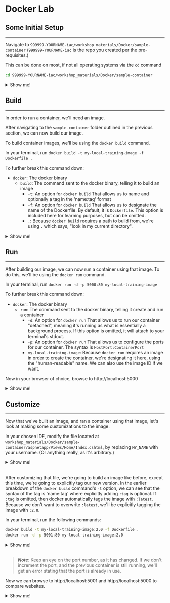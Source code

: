 # Docker Lab
## Some Initial Setup
---

Navigate to `999999-YOURNAME-iac/workshop_materials/Docker/sample-container` (`999999-YOURNAME-iac` is the repo you created per the pre-requisites.)

This can be done on most, if not all operating systems via the `cd` command

```Bash
cd 999999-YOURNAME-iac/workshop_materials/Docker/sample-container
```

<details>

  <summary>Show me!</summary>

  ![](img/docker_cd.gif)

</details>



## Build
---

In order to run a container, we'll need an image.

After navigating to the `sample-container` folder outlined in the previous section, we can now build our image. 

To build container images, we'll be using the `docker build` command.

In your terminal, run `docker build -t my-local-training-image -f Dockerfile .`

To further break this command down:
- `docker`: The docker binary
  - `build`: The command sent to the docker binary, telling it to build an image
    -  `-t`: An option for `docker build` That allows us to name and optionally a tag in the 'name:tag' format
    -  `-f`: An option for `docker build` That allows us to designate the name of the Dockerfile. By default, it is `Dockerfile`. This option is included here for learning purposes, but can be omitted.
    - `.`: Because `docker build` requires a path to build from, we're using `.` which says, "look in my current directory".  


<details>

  <summary>Show me!</summary>

  ![](img/docker_build.gif)

</details>

## Run
---

After building our image, we can now run a container using that image. To do this, we'll be using the `docker run` command.

In your terminal, run `docker run -d -p 5000:80 my-local-training-image`

To further break this command down:
- `docker`: The docker binary
  - `run`: The command sent to the docker binary, telling it create and run a container
    -  `-d`: An option for `docker run` That allows us to run our container "detached", meaning it's running as what is essentially a background process. If this option is omitted, it will attach to your terminal's stdout.
    -  `-p`: An option for `docker run` That allows us to configure the ports for our container. The syntax is `HostPort:ContainerPort`
    - `my-local-training-image`: Because `docker run` requires an image in order to create the container, we're designating it here, using the "human-readable" name. We can also use the image ID if we want.  


Now in your browser of choice, browse to http://localhost:5000

<details>

  <summary>Show me!</summary>

  ![](img/docker_run.gif)

</details>

## Customize
---

Now that we've built an image, and ran a container using that image, let's look at making some customizations to the image.

In your chosen IDE, modify the file located at `workshop_materials/Docker/sample-container/aspnetapp/Views/Home/Index.cshtml`, by replacing `MY_NAME` with your username. (Or anything really, as it's arbitrary.)

<details>

  <summary>Show me!</summary>

  ![](img/docker_customize.gif)

---
</details>

<br>

After customizing that file, we're going to build an image like before, except this time, we're going to explicitly tag our new version. In the earlier breakdown of the `docker build` command's `-t` option, we can see that the syntax of the tag is 'name:tag' where explicitly adding `:tag` is optional. If `:tag` is omitted, then docker automatically tags the image with `:latest`. Because we don't want to overwrite `:latest`, we'll be explicitly tagging the image with `:2.0`.

In your terminal, run the following commands:
```Bash
docker build -t my-local-training-image:2.0 -f Dockerfile . 
docker run -d -p 5001:80 my-local-training-image:2.0
```

<details>

  <summary>Show me!</summary>

  ![](img/docker_rerun.gif)
  
---
</details>

<br>

> _**Note**_:
Keep an eye on the port number, as it has changed. If we don't increment the port, and the previous container is still running, we'll get an error stating that the port is already in use.

Now we can browse to http://localhost:5001​ and http://localhost:5000 to compare websites.

<details>

  <summary>Show me!</summary>

  ![](img/docker_compare.gif)
  
---
</details>
